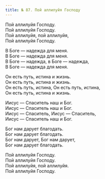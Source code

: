```yaml
---
title: № 87. Пой аллилуйя Господу
---
```


Пой аллилуйя Господу.  
Пой аллилуйя Господу.  
Пой аллилуйя, пой аллилуйя,  
Пой аллилуйя Господу.

В Боге — надежда для меня.  
В Боге — надежда для меня.  
В Боге — надежда, в Боге — надежда,  
В Боге — надежда для меня.

Он есть путь, истина и жизнь.  
Он есть путь, истина и жизнь.  
Он есть путь, истина, Он есть путь, истина,  
Он есть путь, истина и жизнь.

Иисус — Спаситель наш и Бог.  
Иисус — Спаситель наш и Бог.  
Иисус — Спаситель, Иисус — Спаситель,  
Иисус — Спаситель наш и Бог.

Бог нам дарует благодать.  
Бог нам дарует благодать.  
Бог нам дарует, Бог нам дарует,  
Бог нам дарует благодать.

Пой аллилуйя Господу.  
Пой аллилуйя Господу.  
Пой аллилуйя, пой аллилуйя.  
Пой аллилуйя Господу.
